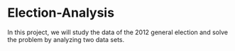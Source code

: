 # Election-Analysis
In this project, we will study the data of the 2012 general election and solve the problem by analyzing two data sets.
